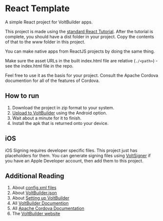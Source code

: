 # React Template
A simple React project for VoltBuilder apps.

This project is made using the [standard React Tutorial](https://reactjs.org/tutorial/tutorial.html).
After the tutorial is complete, you should have a dist folder in your project.
Copy the contents of that to the www folder in this project.

You can make native apps from ReactJS projects by doing the same thing.

Make sure the asset URLs in the built index.html file are relative (`./<path>`) - 
see the index.html file in the repo.

Feel free to use it as the basis for your project.
Consult the Apache Cordova documention for all of the features of Cordova.


## How to run

1. Download the project in zip format to your system.
1. [Upload to VoltBuilder](https://volt.build/upload/) using the Android option.
1. Wait about a minute for it to finish.
1. Install the apk that is returned onto your device.

## iOS

iOS Signing requires developer specific files. This project just has placeholders for them.
You can generate signing files using [VoltSigner](https://volt.build/certificate/) if you have an Apple Developer account,
then add them to this project.

## Additional Reading
1. About [config.xml files](https://cordova.apache.org/docs/en/latest/config_ref/index.html)
1. About [VoltBuilder.json](https://volt.build/docs/set_up/)
1. About [Setting up VoltBuilder](https://volt.build/docs/set_up/)
1. All [VoltBuilder Documention](https://volt.build/docs/all/)
1. All [Apache Cordova Documentation](https://cordova.apache.org/)
1. The [VoltBuilder website](http://volt.build)
